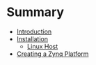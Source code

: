 # Summary

* [Introduction](README.md)
* [Installation](installation/README.md)
   * [Linux Host](installation/Linuxhost.md)
* [Creating a Zynq Platform](creating_a_zynq_platform.md)

